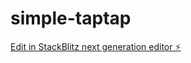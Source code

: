 # simple-taptap

[Edit in StackBlitz next generation editor ⚡️](https://stackblitz.com/~/github.com/servertdot/simple-taptap)